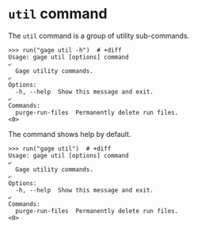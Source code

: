 # `util` command

The `util` command is a group of utility sub-commands.

    >>> run("gage util -h")  # +diff
    Usage: gage util [options] command
    ⤶
      Gage utility commands.
    ⤶
    Options:
      -h, --help  Show this message and exit.
    ⤶
    Commands:
      purge-run-files  Permanently delete run files.
    <0>

The command shows help by default.

    >>> run("gage util")  # +diff
    Usage: gage util [options] command
    ⤶
      Gage utility commands.
    ⤶
    Options:
      -h, --help  Show this message and exit.
    ⤶
    Commands:
      purge-run-files  Permanently delete run files.
    <0>
